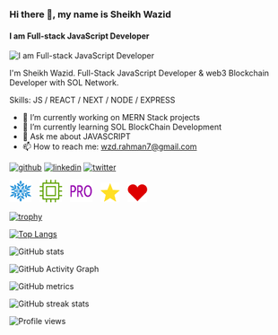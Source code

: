 ### Hi there 👋, my name is Sheikh Wazid
#### I am Full-stack JavaScript Developer
![I am Full-stack JavaScript Developer](https://pbs.twimg.com/profile_banners/602091205/1659639085/1080x360)

I'm Sheikh Wazid. Full-Stack JavaScript Developer & web3 Blockchain Developer with SOL Network.

Skills: JS / REACT / NEXT / NODE / EXPRESS

- 🔭 I’m currently working on MERN Stack projects 
- 🌱 I’m currently learning SOL BlockChain Development 
- 💬 Ask me about JAVASCRIPT  
- 📫 How to reach me: wzd.rahman7@gmail.com 


[<img src='https://cdn.jsdelivr.net/npm/simple-icons@3.0.1/icons/github.svg' alt='github' height='40'>](https://github.com/swazidr)  [<img src='https://cdn.jsdelivr.net/npm/simple-icons@3.0.1/icons/linkedin.svg' alt='linkedin' height='40'>](https://www.linkedin.com/in/swazidr/)  [<img src='https://cdn.jsdelivr.net/npm/simple-icons@3.0.1/icons/twitter.svg' alt='twitter' height='40'>](https://twitter.com/swazidr)  

<a href='https://archiveprogram.github.com/'><img src='https://raw.githubusercontent.com/acervenky/animated-github-badges/master/assets/acbadge.gif' width='40' height='40'></a> <a href='https://docs.github.com/en/developers'><img src='https://raw.githubusercontent.com/acervenky/animated-github-badges/master/assets/devbadge.gif' width='40' height='40'></a> <a href='https://github.com/pricing'><img src='https://raw.githubusercontent.com/acervenky/animated-github-badges/master/assets/pro.gif' width='40' height='40'></a> <a href='https://stars.github.com/'><img src='https://raw.githubusercontent.com/acervenky/animated-github-badges/master/assets/starbadge.gif' width='35' height='35'></a> <a href='https://docs.github.com/en/github/supporting-the-open-source-community-with-github-sponsors'><img src='https://raw.githubusercontent.com/acervenky/animated-github-badges/master/assets/sponsorbadge.gif' width='35' height='35'></a> 

[![trophy](https://github-profile-trophy.vercel.app/?username=swazidr)](https://github.com/ryo-ma/github-profile-trophy)

[![Top Langs](https://github-readme-stats.vercel.app/api/top-langs/?username=swazidr)](https://github.com/anuraghazra/github-readme-stats)

![GitHub stats](https://github-readme-stats.vercel.app/api?username=swazidr&show_icons=true&count_private=true)  

![GitHub Activity Graph](https://activity-graph.herokuapp.com/graph?username=swazidr)  

![GitHub metrics](https://metrics.lecoq.io/swazidr)  

![GitHub streak stats](https://github-readme-streak-stats.herokuapp.com/?user=swazidr)  

![Profile views](https://gpvc.arturio.dev/swazidr)  
